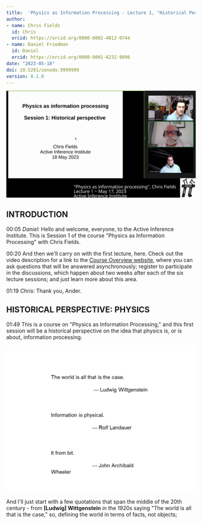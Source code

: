 ```yaml
---
title:  'Physics as Information Processing - Lecture 1, "Historical Perspective"'
author:
- name: Chris Fields
  id: Chris
  orcid: https://orcid.org/0000-0002-4812-0744
- name: Daniel Friedman
  id: Daniel
  orcid: https://orcid.org/0000-0001-6232-9096
date: "2023-05-18"
doi: 10.5281/zenodo.9999999
version: 0.1.0
---
```

![Chris Fields presents "Physics as Information Processing" at Active Inference Institute, 2023](images/cFPIP-01L_00001.png)

## INTRODUCTION
00:05 _Daniel:_
 Hello and welcome, everyone, to the Active Inference Institute.
 This is Session 1 of the course "Physics as Information Processing" with Chris Fields.

00:20  And then we'll carry on with the first lecture,
 here.
 Check out the video description for a link to the [Course Overview website](https://coda.io/@active-inference-institute/fields-physics-2023), where you can ask questions that will be answered asynchronously; register to participate in the discussions, which happen about two weeks after each of the six lecture sessions; and just learn more about this area.

01:19 _Chris:_
 Thank you, Ander.

## HISTORICAL PERSPECTIVE: PHYSICS
01:49  This is a course on "Physics as Information Processing," and this first session will be a historical perspective on the idea that physics is, or is about, information processing.

![Wittgenstein, Landaur, Wheeler](images/Slide2.PNG)

 And I'll just start with a few quotations that span the middle of the 20th century - from **[Ludwig] Wittgenstein** in the 1920s saying "The world is all that is the case,"
 so, defining the world in terms of facts, not objects;
